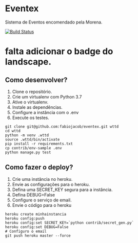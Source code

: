 # Eventex

Sistema de Eventos encomendado pela Morena.

[![Build Status](https://travis-ci.org/FabioOJacob/wttd.svg?branch=master)](https://travis-ci.org/FabioOJacob/wttd)
# falta adicionar o badge do landscape.

## Como desenvolver?

1. Clone o repositório.
2. Crie um virtualenv com Python 3.7
3. Ative o virtualenv.
4. Instale as dependências.
5. Configure a instância com o .env
6. Execute os testes.

```console
git clone git@github.com:fabiojacob/eventex.git wttd
cd wttd
python -m venv .wttd
source .wttd/bin/activate
pip install -r requirements.txt
cp contrib/env-sample .env
python manage.py test
```

## Como fazer o deploy?

1. Crie uma instância no heroku.
2. Envie as configurações para o heroku.
3. Defina uma SECRET_KEY segura para a instância.
4. Defina DEBUG=False
5. Configure o serviço de email.
6. Envie o código para o heroku

```console
heroku create minhainstancia
heroku config:push
heroku config:set SECRET_KEY=`python contrib/secret_gen.py`
heroku config:set DEBUG=False
# Configuro o email
git push heroku master --force
```